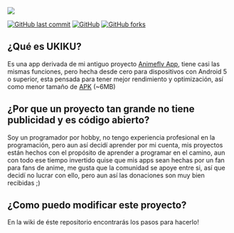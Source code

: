 ![](https://github.com/jordyamc/UKIKU/blob/master/web/img/UKIKU%20Facebook.png)

[![GitHub last commit](https://img.shields.io/github/last-commit/google/skia.svg)](https://github.com/jordyamc/UKIKU)
[![GitHub](https://img.shields.io/github/license/mashape/apistatus.svg)](https://github.com/jordyamc/UKIKU)
[![GitHub forks](https://img.shields.io/github/forks/badges/shields.svg?style=social&label=Fork)](https://github.com/jordyamc/UKIKU)

## ¿Qué es UKIKU?

Es una app derivada de mi antiguo proyecto [Animeflv App](https://github.com/jordyamc/Animeflv), tiene casi las mismas funciones, pero hecha desde cero para dispositivos con Android 5 o superior, esta pensada para tener mejor rendimiento y optimización, así como menor tamaño de [APK](https://github.com/jordyamc/UKIKU/raw/master/app/release/app-release.apk) (~6MB)

## ¿Por que un proyecto tan grande no tiene publicidad y es código abierto?

Soy un programador por hobby, no tengo experiencia profesional en la programación, pero aun así decidí aprender por mi cuenta, mis proyectos están hechos con el propósito de aprender a programar en el camino, aun con todo ese tiempo invertido quise que mis apps sean hechas por un fan para fans de anime, me gusta que la comunidad se apoye entre si, así que decidí no lucrar con ello, pero aun así las donaciones son muy bien recibidas ;)

## ¿Como puedo modificar este proyecto?

En la wiki de éste repositorio encontrarás los pasos para hacerlo!
